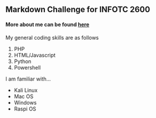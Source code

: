 ## Markdown Challenge for INFOTC 2600
#### More about me can be found [here](https://github.com/mister-mellow/markdownChallenge/blob/master/aboutMe.md)

My general coding skills are as follows
1. PHP
2. HTML/Javascript
3. Python
4. Powershell

I am familiar with...
* Kali Linux
* Mac OS
* Windows
* Raspi OS

